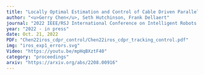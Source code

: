 ```yaml
---
title: "Locally Optimal Estimation and Control of Cable Driven Parallel Robots using Time Varying Linear Quadratic Gaussian Control"
author: "<u>Gerry Chen</u>, Seth Hutchinson, Frank Dellaert"
journal: "2022 IEEE/RSJ International Conference on Intelligent Robots and Systems (IROS)"
year: "2022 - in press"
date: Oct. 21, 2022
PDF: "Chen22iros_cdpr_control/Chen22iros_cdpr_tracking_control.pdf"
img: "iros_exp1_errors.svg"
Video: "https://youtu.be/mpHqBXztF40"
category: "proceedings"
arxiv: "https://arxiv.org/abs/2208.00916"
---
```

